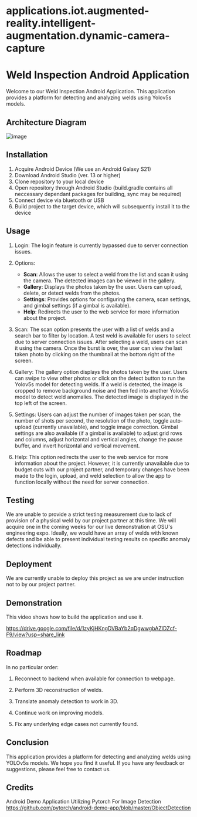 # applications.iot.augmented-reality.intelligent-augmentation.dynamic-camera-capture
# Weld Inspection Android Application

Welcome to our Weld Inspection Android Application. This application provides a platform for detecting and analyzing welds using Yolov5s models.

## Architecture Diagram

![image](https://github.com/axelwp/applications.iot.augmented-reality.intelligent-augmentation.dynamic-camera-capture/assets/59634858/e331522e-bbdd-4de0-8bc4-d859184475ef)


## Installation

1. Acquire Android Device (We use an Android Galaxy S21)
2. Download Android Studio (ver. 13 or higher)
3. Clone repository to your local device
4. Open repository through Android Studio (build.gradle contains all neccessary dependant packages for building, sync may be required)
5. Connect device via bluetooth or USB
6. Build project to the target device, which will subsequently install it to the device

## Usage

1. Login: The login feature is currently bypassed due to server connection issues.

2. Options:
   - **Scan**: Allows the user to select a weld from the list and scan it using the camera. The detected images can be viewed in the gallery.
   - **Gallery**: Displays the photos taken by the user. Users can upload, delete, or detect welds from the photos.
   - **Settings**: Provides options for configuring the camera, scan settings, and gimbal settings (if a gimbal is available).
   - **Help**: Redirects the user to the web service for more information about the project.

3. Scan: The scan option presents the user with a list of welds and a search bar to filter by location. A test weld is available for users to select due to server connection issues. After selecting a weld, users can scan it using the camera. Once the burst is over, the user can view the last taken photo by clicking on the thumbnail at the bottom right of the screen.

4. Gallery: The gallery option displays the photos taken by the user. Users can swipe to view other photos or click on the detect button to run the Yolov5s model for detecting welds. If a weld is detected, the image is cropped to remove background noise and then fed into another Yolov5s model to detect weld anomalies. The detected image is displayed in the top left of the screen.

5. Settings: Users can adjust the number of images taken per scan, the number of shots per second, the resolution of the photo, toggle auto-upload (currently unavailable), and toggle image correction. Gimbal settings are also available (if a gimbal is available) to adjust grid rows and columns, adjust horizontal and vertical angles, change the pause buffer, and invert horizontal and vertical movement.

6. Help: This option redirects the user to the web service for more information about the project. However, it is currently unavailable due to budget cuts with our project partner, and temporary changes have been made to the login, upload, and weld selection to allow the app to function locally without the need for server connection.

## Testing

We are unable to provide a strict testing measurement due to lack of provision of a physical weld by our project partner at this time. We will acquire one in the coming weeks for our live demonstration at OSU's engineering expo. Ideally, we would have an array of welds with known defects and be able to present individual testing results on specific anomaly detections individually.

## Deployment

We are currently unable to deploy this project as we are under instruction not to by our project partner.

## Demonstration

This video shows how to build the application and use it.

https://drive.google.com/file/d/1zyKjHKngDVBaYb2qDgwwgbAZlDZcf-F9/view?usp=share_link

## Roadmap

In no particular order:

1. Reconnect to backend when available for connection to webpage.

2. Perform 3D reconstruction of welds.

3. Translate anomaly detection to work in 3D.

4. Continue work on improving models.

5. Fix any underlying edge cases not currently found.

## Conclusion

This application provides a platform for detecting and analyzing welds using YOLOv5s models. We hope you find it useful. If you have any feedback or suggestions, please feel free to contact us.

## Credits

Android Demo Application Utilizing Pytorch For Image Detection
https://github.com/pytorch/android-demo-app/blob/master/ObjectDetection

